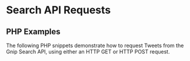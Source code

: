 <h1>Search API Requests</h1>
<h2>PHP Examples</h2>
<p>The following PHP snippets demonstrate how to request Tweets from the Gnip Search API, using either an HTTP GET or HTTP POST request.
